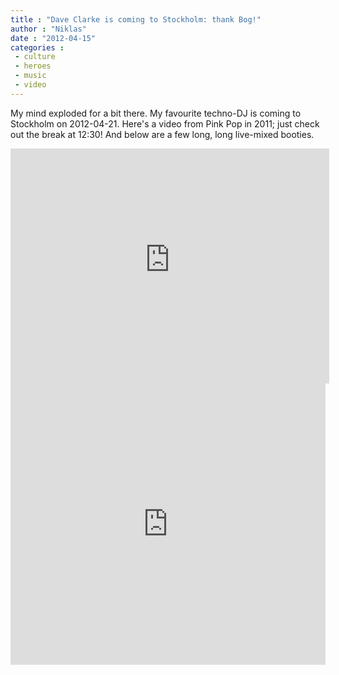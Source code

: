 ```yaml
---
title : "Dave Clarke is coming to Stockholm: thank Bog!"
author : "Niklas"
date : "2012-04-15"
categories : 
 - culture
 - heroes
 - music
 - video
---
```


My mind exploded for a bit there. My favourite techno-DJ is coming to Stockholm on 2012-04-21. Here's a video from Pink Pop in 2011; just check out the break at 12:30! And below are a few long, long live-mixed booties.

<iframe width="510" height="376" src="https://www.youtube-nocookie.com/embed/c9mH_xptzX4?rel=0" frameborder="0" allowfullscreen></iframe>

<iframe width="100%" height="450" scrolling="no" frameborder="no" src="http://w.soundcloud.com/player/?url=http%3A%2F%2Fapi.soundcloud.com%2Fplaylists%2F1103198&amp;auto_play=false&amp;show_artwork=true&amp;color=00fffc"></iframe>

